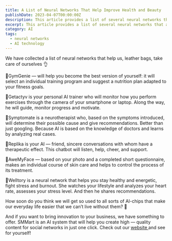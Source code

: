```yaml
---
title: A List of Neural Networks That Help Improve Health and Beauty
publishDate: 2023-04-07T00:00:00Z
description: This article provides a list of several neural networks that assist with health and beauty. The networks include GymGenie, which helps select an individual training program and nutrition plan; Getactyv, which monitors exercise performance and motivates users; Symptomate, which determines possible causes of symptoms and provides recommendations; Replika, which provides therapeutic conversations; AweMyFace, which creates an individual course of skin care; and Welltory, which helps fight stress and burnout. The post showcases the potential of AI technology in improving everyday life and promoting wellness. Learn more about these neural networks in this article.
excerpt: This article provides a list of several neural networks that assist with health and beauty. The networks include GymGenie, which helps select an individual training program and nutrition plan...
category: AI
tags:
  - neural networks
  - AI technology
---
```


We have collected a list of neural networks that help us, leather bags, take care of ourselves 👌

📌GymGenie — will help you become the best version of yourself: it will select an individual training program and suggest a nutrition plan adapted to your fitness goals.

📌Getactyv is your personal AI trainer who will monitor how you perform exercises through the camera of your smartphone or laptop. Along the way, he will guide, monitor progress and motivate.

📌Symptomate is a neurotherapist who, based on the symptoms introduced, will determine their possible cause and give recommendations. Better than just googling. Because AI is based on the knowledge of doctors and learns by analyzing real cases.

📌Replika is your AI — friend, sincere conversations with whom have a therapeutic effect. This chatbot will listen, help, cheer, and support.

📌AweMyFace — based on your photo and a completed short questionnaire, makes an individual course of skin care and helps to control the process of its treatment.

📌Welltory is a neural network that helps you stay healthy and energetic, fight stress and burnout. She watches your lifestyle and analyzes your heart rate, assesses your stress level. And then he shares recommendations.

How soon do you think we will get so used to all sorts of AI-chips that make our everyday life easier that we can’t live without them? 🤔

And if you want to bring innovation to your business, we have something to offer. SMMart is an AI system that will help you create high — quality content for social networks in just one click. Check out our [website ](https://www.smm.art/)and see for yourself!
